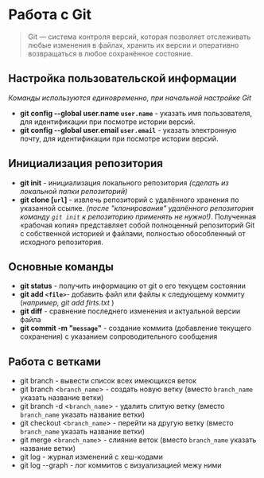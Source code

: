 # Работа с Git
>Git — система контроля версий, которая позволяет отслеживать любые изменения в файлах, хранить их версии и оперативно возвращаться в любое сохранённое состояние.


## Настройка пользовательской информации
*Команды используются единовременно, при начальной настройке Git*
* **git config --global user.name `user.name`** - указать имя пользователя, для идентификации при посмотре истории версий.
* **git config --global user.email `user.email`** - указать электронную почту, для идентификации при посмотре истории версий.

## Инициализация репозитория
* **git init** - инициализация локального репозитория *(сделать из локальной папки репозиторий)*
* **git clone [`url`]** - извлечь репозиторий с удалённого хранения по указанной ссылке. _(после "клонирования" удалённого репозитория команду `git init` к репозиторию применять не нужно!)_. Полученная «рабочая копия» представляет собой полноценный репозиторий Git с собственной историей и файлами, полностью обособленный от исходного репозитория.

## Основные команды

* **git status** - получить информацию от git о его текущем состоянии
* **git add ``<file>``**- добавить файл или файлы к следующему коммиту (*например, git add firts.txt* ) 
* **git diff** - сравнение последнего изменения и актуальной версии файла
* **git commit -m "`message`"** - создание коммита (добавление текущего сохранения) c указанием сопроводительного сообщения

## Работа с ветками

* git branch - вывести список всех имеющихся веток 
* git branch <`branch_name`> - создать новую ветку (вместо `branch_name` указать название ветки)
* git branch -d <`branch_name`> - удалить слитую ветку (вместо `branch_name` указать название ветки)
* git checkout <`branch_name`> - перейти на другую ветку (вместо `branch_name` указать название ветки)
* git merge <`branch_name`> - слияние веток (вместо `branch_name` указать название ветки)
* git log - журнал изменений с хеш-кодами
* git log --graph - лог коммитов с визуализацией межу ними


